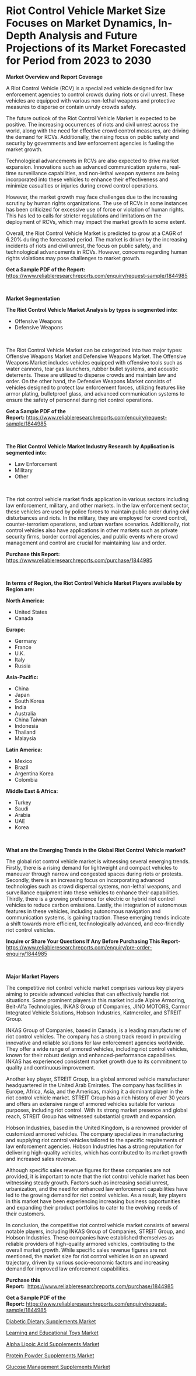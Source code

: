 <p><h1>Riot Control Vehicle Market Size Focuses on Market Dynamics, In-Depth Analysis and Future Projections of its Market Forecasted for Period from 2023 to 2030</h1></p><p><strong>Market Overview and Report Coverage</strong></p>
<p><p>A Riot Control Vehicle (RCV) is a specialized vehicle designed for law enforcement agencies to control crowds during riots or civil unrest. These vehicles are equipped with various non-lethal weapons and protective measures to disperse or contain unruly crowds safely.</p><p>The future outlook of the Riot Control Vehicle Market is expected to be positive. The increasing occurrences of riots and civil unrest across the world, along with the need for effective crowd control measures, are driving the demand for RCVs. Additionally, the rising focus on public safety and security by governments and law enforcement agencies is fueling the market growth.</p><p>Technological advancements in RCVs are also expected to drive market expansion. Innovations such as advanced communication systems, real-time surveillance capabilities, and non-lethal weapon systems are being incorporated into these vehicles to enhance their effectiveness and minimize casualties or injuries during crowd control operations.</p><p>However, the market growth may face challenges due to the increasing scrutiny by human rights organizations. The use of RCVs in some instances has been criticized for excessive use of force or violation of human rights. This has led to calls for stricter regulations and limitations on the deployment of RCVs, which may impact the market growth to some extent.</p><p>Overall, the Riot Control Vehicle Market is predicted to grow at a CAGR of 6.20% during the forecasted period. The market is driven by the increasing incidents of riots and civil unrest, the focus on public safety, and technological advancements in RCVs. However, concerns regarding human rights violations may pose challenges to market growth.</p></p>
<p><strong>Get a Sample PDF of the Report:</strong> <a href="https://www.reliableresearchreports.com/enquiry/request-sample/1844985">https://www.reliableresearchreports.com/enquiry/request-sample/1844985</a></p>
<p>&nbsp;</p>
<p><strong>Market Segmentation</strong></p>
<p><strong>The Riot Control Vehicle Market Analysis by types is segmented into:</strong></p>
<p><ul><li>Offensive Weapons</li><li>Defensive Weapons</li></ul></p>
<p>&nbsp;</p>
<p><p>The Riot Control Vehicle Market can be categorized into two major types: Offensive Weapons Market and Defensive Weapons Market. The Offensive Weapons Market includes vehicles equipped with offensive tools such as water cannons, tear gas launchers, rubber bullet systems, and acoustic deterrents. These are utilized to disperse crowds and maintain law and order. On the other hand, the Defensive Weapons Market consists of vehicles designed to protect law enforcement forces, utilizing features like armor plating, bulletproof glass, and advanced communication systems to ensure the safety of personnel during riot control operations.</p></p>
<p><strong>Get a Sample PDF of the Report:</strong>&nbsp;<a href="https://www.reliableresearchreports.com/enquiry/request-sample/1844985">https://www.reliableresearchreports.com/enquiry/request-sample/1844985</a></p>
<p>&nbsp;</p>
<p><strong>The Riot Control Vehicle Market Industry Research by Application is segmented into:</strong></p>
<p><ul><li>Law Enforcement</li><li>Military</li><li>Other</li></ul></p>
<p>&nbsp;</p>
<p><p>The riot control vehicle market finds application in various sectors including law enforcement, military, and other markets. In the law enforcement sector, these vehicles are used by police forces to maintain public order during civil disturbances and riots. In the military, they are employed for crowd control, counter-terrorism operations, and urban warfare scenarios. Additionally, riot control vehicles also have applications in other markets such as private security firms, border control agencies, and public events where crowd management and control are crucial for maintaining law and order.</p></p>
<p><strong>Purchase this Report:</strong>&nbsp; <a href="https://www.reliableresearchreports.com/purchase/1844985">https://www.reliableresearchreports.com/purchase/1844985</a></p>
<p>&nbsp;</p>
<p><strong>In terms of Region, the Riot Control Vehicle Market Players available by Region are:</strong></p>
<p>
    <p> <strong> North America: </strong>
        <ul>
            <li>United States</li>
            <li>Canada</li>
        </ul>
        </p> 
    <p> <strong> Europe: </strong>
        <ul>
            <li>Germany</li>
            <li>France</li>
            <li>U.K.</li>
            <li>Italy</li>
            <li>Russia</li>
        </ul>
        </p> 
    <p> <strong> Asia-Pacific: </strong>
        <ul>
            <li>China</li>
            <li>Japan</li>
            <li>South Korea</li>
            <li>India</li>
            <li>Australia</li>
            <li>China Taiwan</li>
            <li>Indonesia</li>
            <li>Thailand</li>
            <li>Malaysia</li>
        </ul>
        </p> 
    <p> <strong> Latin America: </strong>
        <ul>
            <li>Mexico</li>
            <li>Brazil</li>
            <li>Argentina Korea</li>
            <li>Colombia</li>
        </ul>
        </p> 
    <p> <strong> Middle East & Africa: </strong>
        <ul>
            <li>Turkey</li>
            <li>Saudi</li>
            <li>Arabia</li>
            <li>UAE</li>
            <li>Korea</li>
        </ul>
    </p>
    </p>
<p>&nbsp;</p>
<p><strong>What are the Emerging Trends in the Global Riot Control Vehicle market?</strong></p>
<p><p>The global riot control vehicle market is witnessing several emerging trends. Firstly, there is a rising demand for lightweight and compact vehicles to maneuver through narrow and congested spaces during riots or protests. Secondly, there is an increasing focus on incorporating advanced technologies such as crowd dispersal systems, non-lethal weapons, and surveillance equipment into these vehicles to enhance their capabilities. Thirdly, there is a growing preference for electric or hybrid riot control vehicles to reduce carbon emissions. Lastly, the integration of autonomous features in these vehicles, including autonomous navigation and communication systems, is gaining traction. These emerging trends indicate a shift towards more efficient, technologically advanced, and eco-friendly riot control vehicles.</p></p>
<p><strong>Inquire or Share Your Questions If Any Before Purchasing This Report</strong>- <a href="https://www.reliableresearchreports.com/enquiry/pre-order-enquiry/1844985">https://www.reliableresearchreports.com/enquiry/pre-order-enquiry/1844985</a></p>
<p>&nbsp;</p>
<p><strong>Major Market Players</strong></p>
<p><p>The competitive riot control vehicle market comprises various key players aiming to provide advanced vehicles that can effectively handle riot situations. Some prominent players in this market include Alpine Armoring, Beit-Alfa Technologies, INKAS Group of Companies, JINO MOTORS, Carmor Integrated Vehicle Solutions, Hobson Industries, Katmerciler, and STREIT Group. </p><p>INKAS Group of Companies, based in Canada, is a leading manufacturer of riot control vehicles. The company has a strong track record in providing innovative and reliable solutions for law enforcement agencies worldwide. They offer a wide range of armored vehicles, including riot control vehicles, known for their robust design and enhanced-performance capabilities. INKAS has experienced consistent market growth due to its commitment to quality and continuous improvement. </p><p>Another key player, STREIT Group, is a global armored vehicle manufacturer headquartered in the United Arab Emirates. The company has facilities in Europe, Africa, Asia, and the Americas, making it a dominant player in the riot control vehicle market. STREIT Group has a rich history of over 30 years and offers an extensive range of armored vehicles suitable for various purposes, including riot control. With its strong market presence and global reach, STREIT Group has witnessed substantial growth and expansion.</p><p>Hobson Industries, based in the United Kingdom, is a renowned provider of customized armored vehicles. The company specializes in manufacturing and supplying riot control vehicles tailored to the specific requirements of law enforcement agencies. Hobson Industries has a strong reputation for delivering high-quality vehicles, which has contributed to its market growth and increased sales revenue.</p><p>Although specific sales revenue figures for these companies are not provided, it is important to note that the riot control vehicle market has been witnessing steady growth. Factors such as increasing social unrest, urbanization, and the need for enhanced law enforcement capabilities have led to the growing demand for riot control vehicles. As a result, key players in this market have been experiencing increasing business opportunities and expanding their product portfolios to cater to the evolving needs of their customers.</p><p>In conclusion, the competitive riot control vehicle market consists of several notable players, including INKAS Group of Companies, STREIT Group, and Hobson Industries. These companies have established themselves as reliable providers of high-quality armored vehicles, contributing to the overall market growth. While specific sales revenue figures are not mentioned, the market size for riot control vehicles is on an upward trajectory, driven by various socio-economic factors and increasing demand for improved law enforcement capabilities.</p></p>
<p><strong>Purchase this Report:</strong>&nbsp;&nbsp;<a href="https://www.reliableresearchreports.com/purchase/1844985">https://www.reliableresearchreports.com/purchase/1844985</a></p>
<p></p>
<p><strong>Get a Sample PDF of the Report:</strong>&nbsp;<a href="https://www.reliableresearchreports.com/enquiry/request-sample/1844985">https://www.reliableresearchreports.com/enquiry/request-sample/1844985</a></p>
<p><p><a href="https://medium.com/@jackytorphy/diabetic-dietary-supplements-market-insights-into-market-cagr-market-trends-and-growth-469962b0071c">Diabetic Dietary Supplements Market</a></p><p><a href="https://medium.com/@katlynbauch/learning-and-educational-toys-market-competitive-analysis-market-trends-and-forecast-to-2030-4bcd866649d3">Learning and Educational Toys Market</a></p><p><a href="https://medium.com/@ashleyhills1920/alpha-lipoic-acid-supplements-market-insight-market-trends-growth-forecasted-from-2023-to-2030-42f008edd38d">Alpha Lipoic Acid Supplements Market</a></p><p><a href="https://medium.com/@ashlybednar2023/protein-powder-supplements-market-size-cagr-trends-2024-2030-0e269a122c37">Protein Powder Supplements Market</a></p><p><a href="https://medium.com/@zitakuvalis/glucose-management-supplements-market-size-and-market-trends-complete-industry-overview-2023-to-6fdff4f94d5d">Glucose Management Supplements Market</a></p></p>